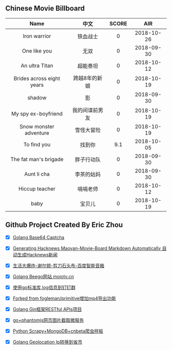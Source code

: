 ## Chinese Movie Billboard
|   Name          | 中文           | SCORE   |  AIR|
|:-------------:|:-------------:| :-----:|:-----:|
|Iron warrior | 铁血战士 |0| 2018-10-26|
|One like you | 无双 |0| 2018-09-30|
|An ultra Titan | 超能泰坦 |0| 2018-10-12|
|Brides across eight years | 跨越8年的新娘 |0| 2018-10-19|
|shadow | 影 |0| 2018-09-30|
|My spy ex-boyfriend | 我的间谍前男友 |0| 2018-10-19|
|Snow monster adventure | 雪怪大冒险 |0| 2018-10-19|
|To find you | 找到你 |9.1| 2018-10-05|
|The fat man&#39;s brigade | 胖子行动队 |0| 2018-09-30|
|Aunt li cha | 李茶的姑妈 |0| 2018-09-30|
|Hiccup teacher | 嗝嗝老师 |0| 2018-10-12|
|baby | 宝贝儿 |0| 2018-10-19|


## Github Project Created By Eric Zhou

- [x] [Golang Base64 Captcha](https://github.com/mojocn/base64Captcha)
- [x] [Generating Hacknews Maoyan-Movie-Board Markdown Automatically 自动生成Hacknews新闻](https://github.com/dejavuzhou/md-genie)
- [x] [生活大爆炸-谢尔顿-剪刀石头布-百度智能音箱](https://github.com/mojocn/dueros-bang-game)
- [x] [Golang Beego网站 mojotv.cn](https://github.com/mojocn/www.mojotv.cn)
- [x] [使用go标准库,log信息到钉钉群](https://github.com/mojocn/dooger)
- [x] [Forked from fogleman/primitive增加mp4导出功能](https://github.com/mojocn/primitive)
- [x] [Golang Gin框架RESTful APIs项目](https://github.com/JJJJJJJerk/ezier-golang-web-api-framework)
- [x] [go+phantomjs网页图片截取微服务](https://github.com/mojocn/screen_shot)
- [x] [Python Scrapy+MongoDB+cnbeta爬虫样板](https://github.com/mojocn/scrapy_mongodb_boilerplate_cnbeta)
- [x] [Golang Geolocation Ip转换到省市](https://github.com/mojocn/ip2location)





